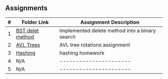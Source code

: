 ## Assignments

|  #  | Folder Link | Assignment Description |
| :-: | ----------- | ---------------------- |
|  1  | [BST delet method](https://github.com/TaiKrchy/3013---algorithms/blob/5b014f87980f530190b997f14f5323ea012754b2/Assignments/A03/BST%20delete%20method)     | Implemented delete method into a binary search          |
|  2  | [AVL Trees](https://github.com/TaiKrchy/3013---algorithms/blob/24b557fb07304196f10ce2fdcc36d0bdf632a2c5/Assignments/H01/AVL%20Tree) | AVL tree rotations assignment |
|  3  | [Hashing](https://github.com/TaiKrchy/3013---algorithms/blob/2d093b12729908376d878e989bc45f842b68a4e6/Assignments/H02/Hashing%20homework)| hashing homework |
|  4  | N/A | ---------------------- |
|  5  | N/A | ---------------------- |

